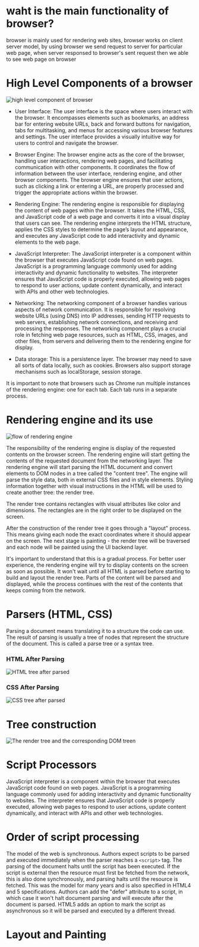 # waht is the main functionality of browser?

browser is mainly used for rendering web sites, browser works on client server model, by using browser we send request to server for particular web page, when server responsed to browser's sent request then we able to see web page on browser

# High Level Components of a browser

![high level component of browser](./Images/compenentofbrowser.png "components in browser")

- User Interface: The user interface is the space where users interact with the browser. It encompasses elements such as bookmarks, an address bar for entering website URLs, back and forward buttons for navigation, tabs for multitasking, and menus for accessing various browser features and settings. The user interface provides a visually intuitive way for users to control and navigate the browser.

- Browser Engine: The browser engine acts as the core of the browser, handling user interactions, rendering web pages, and facilitating communication with other components. It coordinates the flow of information between the user interface, rendering engine, and other browser components. The browser engine ensures that user actions, such as clicking a link or entering a URL, are properly processed and trigger the appropriate actions within the browser.

- Rendering Engine: The rendering engine is responsible for displaying the content of web pages within the browser. It takes the HTML, CSS, and JavaScript code of a web page and converts it into a visual display that users can see. The rendering engine interprets the HTML structure, applies the CSS styles to determine the page’s layout and appearance, and executes any JavaScript code to add interactivity and dynamic elements to the web page.

- JavaScript Interpreter: The JavaScript interpreter is a component within the browser that executes JavaScript code found on web pages. JavaScript is a programming language commonly used for adding interactivity and dynamic functionality to websites. The interpreter ensures that JavaScript code is properly executed, allowing web pages to respond to user actions, update content dynamically, and interact with APIs and other web technologies.

- Networking: The networking component of a browser handles various aspects of network communication. It is responsible for resolving website URLs (using DNS) into IP addresses, sending HTTP requests to web servers, establishing network connections, and receiving and processing the responses. The networking component plays a crucial role in fetching web page resources, such as HTML, CSS, images, and other files, from servers and delivering them to the rendering engine for display.

- Data storage: This is a persistence layer. The browser may need to save all sorts of data locally, such as cookies. Browsers also support storage mechanisms such as localStorage, session storage.

It is important to note that browsers such as Chrome run multiple instances of the rendering engine: one for each tab. Each tab runs in a separate process.

# Rendering engine and its use

![flow of rendering engine](./Images/mainflow.png "fig : flow of rendering tree")

The responsibility of the rendering engine is display of the requested contents on the browser screen. The rendering engine will start getting the contents of the requested document from the networking layer.
The rendering engine will start parsing the HTML document and convert elements to DOM nodes in a tree called the "content tree". The engine will parse the style data, both in external CSS files and in style elements. Styling information together with visual instructions in the HTML will be used to create another tree: the render tree.

The render tree contains rectangles with visual attributes like color and dimensions. The rectangles are in the right order to be displayed on the screen.

After the construction of the render tree it goes through a "layout" process. This means giving each node the exact coordinates where it should appear on the screen. The next stage is painting - the render tree will be traversed and each node will be painted using the UI backend layer.

It's important to understand that this is a gradual process. For better user experience, the rendering engine will try to display contents on the screen as soon as possible. It won't wait until all HTML is parsed before starting to build and layout the render tree. Parts of the content will be parsed and displayed, while the process continues with the rest of the contents that keeps coming from the network.

# Parsers (HTML, CSS)

Parsing a document means translating it to a structure the code can use. The result of parsing is usually a tree of nodes that represent the structure of the document. This is called a parse tree or a syntax tree.

### HTML After Parsing

![HTML tree after parsed](./Images/htmlelementtree.png "fig : HTML tree after parsed")

### CSS After Parsing

![CSS tree after parsed](./Images/cssparsedtree.png "fig : CSS tree after parsed")

# Tree construction

![The render tree and the corresponding DOM treen](./Images/attachment.png "fig : The render tree and the corresponding DOM tree")

# Script Processors

JavaScript interpreter is a component within the browser that executes JavaScript code found on web pages. JavaScript is a programming language commonly used for adding interactivity and dynamic functionality to websites. The interpreter ensures that JavaScript code is properly executed, allowing web pages to respond to user actions, update content dynamically, and interact with APIs and other web technologies.

# Order of script processing

The model of the web is synchronous. Authors expect scripts to be parsed and executed immediately when the parser reaches a `<script>` tag. The parsing of the document halts until the script has been executed. If the script is external then the resource must first be fetched from the network, this is also done synchronously, and parsing halts until the resource is fetched. This was the model for many years and is also specified in HTML4 and 5 specifications. Authors can add the "defer" attribute to a script, in which case it won't halt document parsing and will execute after the document is parsed. HTML5 adds an option to mark the script as asynchronous so it will be parsed and executed by a different thread.

# Layout and Painting
